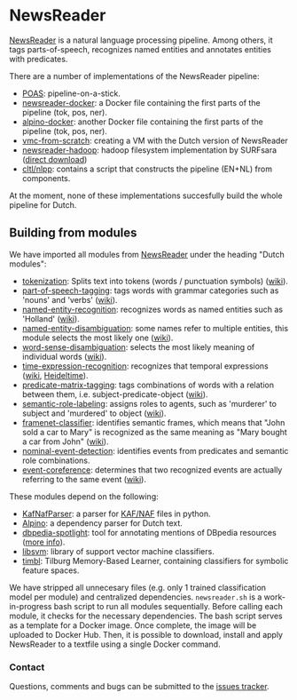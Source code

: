# NewsReader
[NewsReader](www.newsreader-project.eu/) is a natural language processing pipeline. Among others, it tags parts-of-speech, recognizes named entities and annotates entities with predicates. 

There are a number of implementations of the NewsReader pipeline:
- [POAS](http://poas.eu/): pipeline-on-a-stick.
- [newsreader-docker](https://hub.docker.com/r/vanatteveldt/newsreader-docker/): a Docker file containing the first parts of the pipeline (tok, pos, ner).
- [alpino-docker](https://hub.docker.com/r/rugcompling/alpino/): another Docker file containing the first parts of the pipeline (tok, pos, ner).
- [vmc-from-scratch](https://github.com/ixa-ehu/vmc-from-scratch): creating a VM with the Dutch version of NewsReader
- [newsreader-hadoop](https://github.com/sara-nl/newsreader-hadoop): hadoop filesystem implementation by SURFsara ([direct download](http://beehub.nl/surfsara-hadoop/public/newsreader-hadoop.tar.gz))
- [cltl/nlpp](https://github.com/cltl/nlpp): contains a script that constructs the pipeline (EN+NL) from components.

At the moment, none of these implementations succesfully build the whole pipeline for Dutch.

## Building from modules

We have imported all modules from [NewsReader](http://www.newsreader-project.eu/results/software/) under the heading "Dutch modules":

- [tokenization](https://github.com/ixa-ehu/ixa-pipe-pos): Splits text into tokens (words / punctuation symbols) ([wiki](https://en.wikipedia.org/wiki/Lexical_analysis#Tokenization)).
- [part-of-speech-tagging](https://github.com/cltl/morphosyntactic_parser_nl): tags words with grammar categories such as 'nouns' and 'verbs' ([wiki](https://en.wikipedia.org/wiki/Part-of-speech_tagging)).
- [named-entity-recognition](https://github.com/ixa-ehu/ixa-pipe-nerc): recognizes words as named entities such as 'Holland' ([wiki](https://en.wikipedia.org/wiki/Named-entity_recognition)).
- [named-entity-disambiguation](https://github.com/ixa-ehu/ixa-pipe-ned): some names refer to multiple entities, this module selects the most likely one ([wiki](https://en.wikipedia.org/wiki/Entity_linking)).
- [word-sense-disambiguation](https://github.com/cltl/svm_wsd): selects the most likely meaning of individual words ([wiki](https://en.wikipedia.org/wiki/Word-sense_disambiguation)).
- [time-expression-recognition](https://github.com/cltl/NAF-HeidelTime): recognizes that temporal expressions ([wiki](https://en.wikipedia.org/wiki/Temporal_expressions), [Heideltime](https://github.com/HeidelTime/heideltime)).
- [predicate-matrix-tagging](https://github.com/cltl/OntoTagger): tags combinations of words with a relation between them, i.e. subject-predicate-object ([wiki](https://en.wikipedia.org/wiki/Predicate_(grammar))).
- [semantic-role-labeling](https://github.com/newsreader/vua-srl-nl): assigns roles to agents, such as 'murderer' to subject and 'murdered' to object ([wiki](https://en.wikipedia.org/wiki/Semantic_role_labeling)).
- [framenet-classifier](https://github.com/cltl/OntoTagger): identifies semantic frames, which means that "John sold a car to Mary" is recognized as the same meaning as "Mary bought a car from John" ([wiki](https://en.wikipedia.org/wiki/FrameNet)).
- [nominal-event-detection](https://github.com/cltl/OntoTagger): identifies events from predicates and semantic role combinations.
- [event-coreference](https://github.com/cltl/EventCoreference): determines that two recognized events are actually referring to the same event ([wiki](https://en.wikipedia.org/wiki/Coreference)).

These modules depend on the following:
- [KafNafParser](https://github.com/cltl/KafNafParserPy): a parser for [KAF/NAF](https://github.com/newsreader/NAF) files in python.
- [Alpino](http://www.let.rug.nl/vannoord/alp/Alpino/): a dependency parser for Dutch text.
- [dbpedia-spotlight](https://github.com/dbpedia-spotlight/dbpedia-spotlight): tool for annotating mentions of DBpedia resources ([more info](http://www.dbpedia-spotlight.org/)).
- [libsvm](https://www.csie.ntu.edu.tw/~cjlin/libsvm/): library of support vector machine classifiers.
- [timbl](https://languagemachines.github.io/timbl/): Tilburg Memory-Based Learner, containing classifiers for symbolic feature spaces.

We have stripped all unnecesary files (e.g. only 1 trained classification model per module) and centralized dependencies. `newsreader.sh` is a work-in-progress bash script to run all modules sequentially. Before calling each module, it checks for the necessary dependencies. The bash script serves as a template for a Docker image. Once complete, the image will be uploaded to Docker Hub. Then, it is possible to download, install and apply NewsReader to a textfile using a single Docker command.

### Contact
Questions, comments and bugs can be submitted to the [issues tracker](https://github.com/ADAH-EviDENce/NewsReader/issues).
